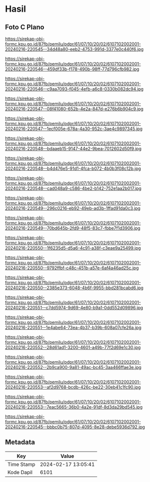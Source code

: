 # Hasil

## Foto C Plano

https://sirekap-obj-formc.kpu.go.id/87fb/pemilu/pdpr/61/07/10/20/02/6107102002001-20240216-220545--34d48a80-eeb2-4753-991d-3377e0c440f6.jpg

https://sirekap-obj-formc.kpu.go.id/87fb/pemilu/pdpr/61/07/10/20/02/6107102002001-20240216-220546--459df33b-f178-490b-98ff-77d796cfb982.jpg

https://sirekap-obj-formc.kpu.go.id/87fb/pemilu/pdpr/61/07/10/20/02/6107102002001-20240216-220546--c9aa7093-f045-4efb-a6c8-0330b082dc94.jpg

https://sirekap-obj-formc.kpu.go.id/87fb/pemilu/pdpr/61/07/10/20/02/6107102002001-20240216-220547--08f41080-652b-4e2a-847d-e276b6b904c9.jpg

https://sirekap-obj-formc.kpu.go.id/87fb/pemilu/pdpr/61/07/10/20/02/6107102002001-20240216-220547--1ecf005e-678a-4a30-952c-3ae4c9897345.jpg

https://sirekap-obj-formc.kpu.go.id/87fb/pemilu/pdpr/61/07/10/20/02/6107102002001-20240216-220548--bdaaeb15-9147-44e2-9bea-7012602d50f9.jpg

https://sirekap-obj-formc.kpu.go.id/87fb/pemilu/pdpr/61/07/10/20/02/6107102002001-20240216-220548--b4d476e5-91d1-4fca-b072-4b0b3f08c12b.jpg

https://sirekap-obj-formc.kpu.go.id/87fb/pemilu/pdpr/61/07/10/20/02/6107102002001-20240216-220548--cad048a9-c586-4be2-b142-752e1aa2b017.jpg

https://sirekap-obj-formc.kpu.go.id/87fb/pemilu/pdpr/61/07/10/20/02/6107102002001-20240216-220549--296c0216-eb92-49eb-ad3b-1ffad91da0c3.jpg

https://sirekap-obj-formc.kpu.go.id/87fb/pemilu/pdpr/61/07/10/20/02/6107102002001-20240216-220549--70bd645b-2fd9-48f5-83c7-fbbe7f1d3906.jpg

https://sirekap-obj-formc.kpu.go.id/87fb/pemilu/pdpr/61/07/10/20/02/6107102002001-20240216-220550--1f6235d5-d5a6-4c91-a38f-c3eae9a25499.jpg

https://sirekap-obj-formc.kpu.go.id/87fb/pemilu/pdpr/61/07/10/20/02/6107102002001-20240216-220550--9792ffbf-c48c-451b-a57e-6af4a46ad25c.jpg

https://sirekap-obj-formc.kpu.go.id/87fb/pemilu/pdpr/61/07/10/20/02/6107102002001-20240216-220550--2385e373-6048-4b6f-9955-bbd281bcabd6.jpg

https://sirekap-obj-formc.kpu.go.id/87fb/pemilu/pdpr/61/07/10/20/02/6107102002001-20240216-220551--c7dd5974-9d69-4e80-b9a1-0dd552d09896.jpg

https://sirekap-obj-formc.kpu.go.id/87fb/pemilu/pdpr/61/07/10/20/02/6107102002001-20240216-220551--1e4abe64-73ea-4b37-b39b-608a07cfe26a.jpg

https://sirekap-obj-formc.kpu.go.id/87fb/pemilu/pdpr/61/07/10/20/02/6107102002001-20240216-220552--28d61ad1-3200-4601-a49b-77f2d69e1c30.jpg

https://sirekap-obj-formc.kpu.go.id/87fb/pemilu/pdpr/61/07/10/20/02/6107102002001-20240216-220552--2b9ca900-9a81-49ac-bc45-3aa466ffae3e.jpg

https://sirekap-obj-formc.kpu.go.id/87fb/pemilu/pdpr/61/07/10/20/02/6107102002001-20240216-220553--af2d9768-bcdb-426c-be22-30eb41c1fc90.jpg

https://sirekap-obj-formc.kpu.go.id/87fb/pemilu/pdpr/61/07/10/20/02/6107102002001-20240216-220553--7eac5665-36b0-4a2e-91df-8d3da29bd545.jpg

https://sirekap-obj-formc.kpu.go.id/87fb/pemilu/pdpr/61/07/10/20/02/6107102002001-20240216-220545--bbbc0b75-807d-4095-8e28-debe5936d792.jpg


## Metadata

| Key        | Value               |
| ---------- | ------------------- |
| Time Stamp | 2024-02-17 13:05:41 |
| Kode Dapil | 6101                |



